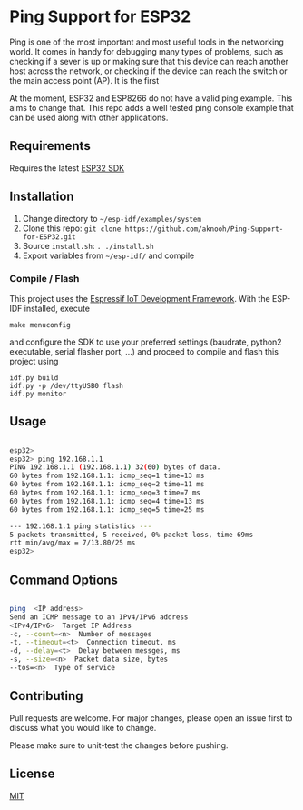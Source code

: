 # Ping Support for ESP32

Ping is one of the most important and most useful tools in the networking world.
It comes in handy for debugging many types of problems, such as checking if a
sever is up or making sure that this device can reach another host across the
network, or checking if the device can reach the switch or the main access point
(AP). It is the first

At the moment, ESP32 and ESP8266 do not have a valid ping example. This aims to
change that. This repo adds a well tested ping console example that can be used
along with other applications.

## Requirements
Requires the latest
[ESP32 SDK](https://github.com/espressif/esp-idf)
## Installation

1) Change directory to `~/esp-idf/examples/system`
2) Clone this repo: `git clone
https://github.com/aknooh/Ping-Support-for-ESP32.git`
3) Source `install.sh`: `. ./install.sh`
4) Export variables from `~/esp-idf/` and compile


### Compile / Flash
This project uses the [Espressif IoT Development
Framework](https://github.com/espressif/esp-idf). With the ESP-IDF installed,
execute
```
make menuconfig
```
and configure the SDK to use your preferred settings (baudrate, python2
		executable, serial flasher port, …) and proceed to compile and flash
this project using
```
idf.py build
idf.py -p /dev/ttyUSB0 flash
idf.py monitor
```


## Usage

```bash

esp32>
esp32> ping 192.168.1.1
PING 192.168.1.1 (192.168.1.1) 32(60) bytes of data.
60 bytes from 192.168.1.1: icmp_seq=1 time=13 ms
60 bytes from 192.168.1.1: icmp_seq=2 time=11 ms
60 bytes from 192.168.1.1: icmp_seq=3 time=7 ms
60 bytes from 192.168.1.1: icmp_seq=4 time=13 ms
60 bytes from 192.168.1.1: icmp_seq=5 time=25 ms

--- 192.168.1.1 ping statistics ---
5 packets transmitted, 5 received, 0% packet loss, time 69ms
rtt min/avg/max = 7/13.80/25 ms
esp32>

```
## Command Options

```bash

ping  <IP address>
Send an ICMP message to an IPv4/IPv6 address
<IPv4/IPv6>  Target IP Address
-c, --count=<n>  Number of messages
-t, --timeout=<t>  Connection timeout, ms
-d, --delay=<t>  Delay between messges, ms
-s, --size=<n>  Packet data size, bytes
--tos=<n>  Type of service

```

## Contributing
Pull requests are welcome. For major changes, please open
an issue first to discuss what you would like to change.

Please make sure to unit-test the changes before pushing.

## License
[MIT](https://choosealicense.com/licenses/mit/)
